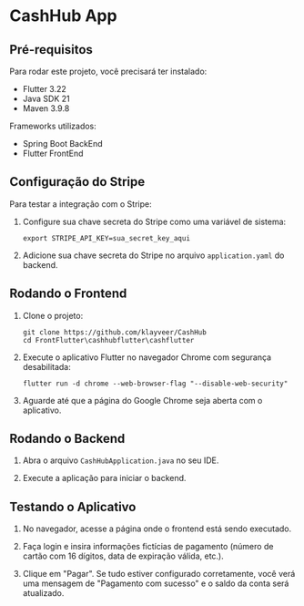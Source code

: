 # CashHub App

## Pré-requisitos

Para rodar este projeto, você precisará ter instalado:

- Flutter 3.22
- Java SDK 21
- Maven 3.9.8

Frameworks utilizados:

- Spring Boot BackEnd
- Flutter FrontEnd

## Configuração do Stripe

Para testar a integração com o Stripe:

1. Configure sua chave secreta do Stripe como uma variável de sistema:
   ```
   export STRIPE_API_KEY=sua_secret_key_aqui
   ```

2. Adicione sua chave secreta do Stripe no arquivo `application.yaml` do backend.

## Rodando o Frontend

1. Clone o projeto:
   ```
   git clone https://github.com/klayveer/CashHub
   cd FrontFlutter\cashhubflutter\cashflutter
   ```

2. Execute o aplicativo Flutter no navegador Chrome com segurança desabilitada:
   ```
   flutter run -d chrome --web-browser-flag "--disable-web-security"
   ```

3. Aguarde até que a página do Google Chrome seja aberta com o aplicativo.

## Rodando o Backend

1. Abra o arquivo `CashHubApplication.java` no seu IDE.

2. Execute a aplicação para iniciar o backend.

## Testando o Aplicativo

1. No navegador, acesse a página onde o frontend está sendo executado.

2. Faça login e insira informações fictícias de pagamento (número de cartão com 16 dígitos, data de expiração válida, etc.).

3. Clique em "Pagar". Se tudo estiver configurado corretamente, você verá uma mensagem de "Pagamento com sucesso" e o saldo da conta será atualizado.
